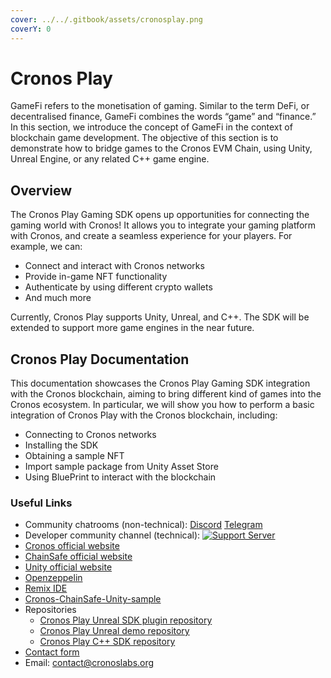 ```yaml
---
cover: ../../.gitbook/assets/cronosplay.png
coverY: 0
---
```


# Cronos Play

GameFi refers to the monetisation of gaming. Similar to the term DeFi, or decentralised finance, GameFi combines the words “game” and “finance.” In this section, we introduce the concept of GameFi in the context of blockchain game development. The objective of this section is to demonstrate how to bridge games to the Cronos EVM Chain, using Unity, Unreal Engine, or any related C++ game engine.

## Overview

The Cronos Play Gaming SDK opens up opportunities for connecting the gaming world with Cronos! It allows you to integrate your gaming platform with Cronos, and create a seamless experience for your players. For example, we can:

* Connect and interact with Cronos networks
* Provide in-game NFT functionality
* Authenticate by using different crypto wallets
* And much more

Currently, Cronos Play supports Unity, Unreal, and C++. The SDK will be extended to support more game engines in the near future.

## Cronos Play Documentation

This documentation showcases the Cronos Play Gaming SDK integration with the Cronos blockchain, aiming to bring different kind of games into the Cronos ecosystem. In particular, we will show you how to perform a basic integration of Cronos Play with the Cronos blockchain, including:

* Connecting to Cronos networks
* Installing the SDK
* Obtaining a sample NFT
* Import sample package from Unity Asset Store
* Using BluePrint to interact with the blockchain

### Useful Links

* Community chatrooms (non-technical): [Discord](https://discord.gg/nsp9JTC) [Telegram](https://t.me/CryptoComOfficial)
* Developer community channel (technical): [![Support Server](https://img.shields.io/discord/783264383978569728.svg?color=7289da\&label=Crypto.org%C2%A0Chain)](https://discord.gg/pahqHz26q4)
* [Cronos official website](https://cronos.crypto.org/)
* [ChainSafe official website](https://gaming.chainsafe.io/)
* [Unity official website](https://unity.com/)
* [Openzeppelin](https://docs.openzeppelin.com/)
* [Remix IDE](https://remix.ethereum.org/)
* [Cronos-ChainSafe-Unity-sample](https://github.com/crypto-org-chain/cronos-docs/blob/master/docs/play/assets/cronos-chainsafe-unity-sample.unitypackage.zip)
* Repositories
  * [Cronos Play Unreal SDK plugin repository](https://github.com/cronos-labs/play-unreal-plugin)
  * [Cronos Play Unreal demo repository](https://github.com/cronos-labs/play-unreal-demo)
  * [Cronos Play C++ SDK repository](https://github.com/cronos-labs/play-cpp-sdk)
* [Contact form](https://airtable.com/shrFiQnLrcpeBp2lS)
* Email: [contact@cronoslabs.org](mailto:contact@cronoslabs.org)
